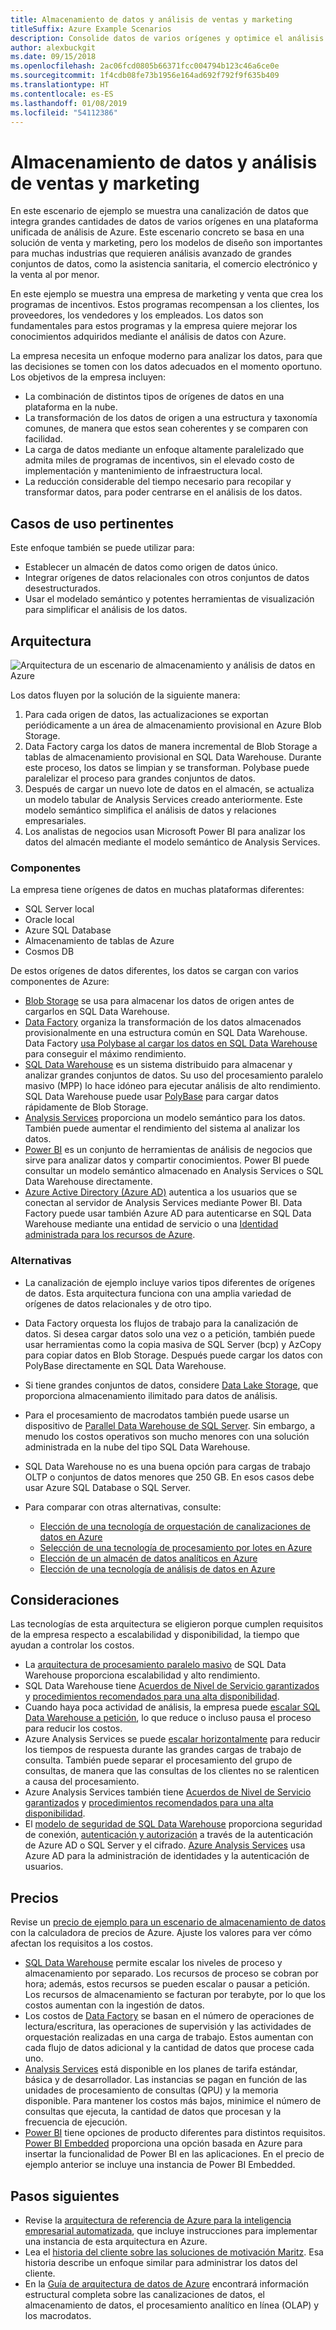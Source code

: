 ```yaml
---
title: Almacenamiento de datos y análisis de ventas y marketing
titleSuffix: Azure Example Scenarios
description: Consolide datos de varios orígenes y optimice el análisis de datos.
author: alexbuckgit
ms.date: 09/15/2018
ms.openlocfilehash: 2ac06fcd0805b66371fcc004794b123c46a6ce0e
ms.sourcegitcommit: 1f4cdb08fe73b1956e164ad692f792f9f635b409
ms.translationtype: HT
ms.contentlocale: es-ES
ms.lasthandoff: 01/08/2019
ms.locfileid: "54112386"
---
```

# <a name="data-warehousing-and-analytics-for-sales-and-marketing"></a>Almacenamiento de datos y análisis de ventas y marketing

En este escenario de ejemplo se muestra una canalización de datos que integra grandes cantidades de datos de varios orígenes en una plataforma unificada de análisis de Azure. Este escenario concreto se basa en una solución de venta y marketing, pero los modelos de diseño son importantes para muchas industrias que requieren análisis avanzado de grandes conjuntos de datos, como la asistencia sanitaria, el comercio electrónico y la venta al por menor.

En este ejemplo se muestra una empresa de marketing y venta que crea los programas de incentivos. Estos programas recompensan a los clientes, los proveedores, los vendedores y los empleados. Los datos son fundamentales para estos programas y la empresa quiere mejorar los conocimientos adquiridos mediante el análisis de datos con Azure.

La empresa necesita un enfoque moderno para analizar los datos, para que las decisiones se tomen con los datos adecuados en el momento oportuno. Los objetivos de la empresa incluyen:

- La combinación de distintos tipos de orígenes de datos en una plataforma en la nube.
- La transformación de los datos de origen a una estructura y taxonomía comunes, de manera que estos sean coherentes y se comparen con facilidad.
- La carga de datos mediante un enfoque altamente paralelizado que admita miles de programas de incentivos, sin el elevado costo de implementación y mantenimiento de infraestructura local.
- La reducción considerable del tiempo necesario para recopilar y transformar datos, para poder centrarse en el análisis de los datos.

## <a name="relevant-use-cases"></a>Casos de uso pertinentes

Este enfoque también se puede utilizar para:

- Establecer un almacén de datos como origen de datos único.
- Integrar orígenes de datos relacionales con otros conjuntos de datos desestructurados.
- Usar el modelado semántico y potentes herramientas de visualización para simplificar el análisis de los datos.

## <a name="architecture"></a>Arquitectura

![Arquitectura de un escenario de almacenamiento y análisis de datos en Azure][architecture]

Los datos fluyen por la solución de la siguiente manera:

1. Para cada origen de datos, las actualizaciones se exportan periódicamente a un área de almacenamiento provisional en Azure Blob Storage.
2. Data Factory carga los datos de manera incremental de Blob Storage a tablas de almacenamiento provisional en SQL Data Warehouse. Durante este proceso, los datos se limpian y se transforman. Polybase puede paralelizar el proceso para grandes conjuntos de datos.
3. Después de cargar un nuevo lote de datos en el almacén, se actualiza un modelo tabular de Analysis Services creado anteriormente. Este modelo semántico simplifica el análisis de datos y relaciones empresariales.
4. Los analistas de negocios usan Microsoft Power BI para analizar los datos del almacén mediante el modelo semántico de Analysis Services.

### <a name="components"></a>Componentes

La empresa tiene orígenes de datos en muchas plataformas diferentes:

- SQL Server local
- Oracle local
- Azure SQL Database
- Almacenamiento de tablas de Azure
- Cosmos DB

De estos orígenes de datos diferentes, los datos se cargan con varios componentes de Azure:

- [Blob Storage](/azure/storage/blobs/storage-blobs-introduction) se usa para almacenar los datos de origen antes de cargarlos en SQL Data Warehouse.
- [Data Factory](/azure/data-factory) organiza la transformación de los datos almacenados provisionalmente en una estructura común en SQL Data Warehouse. Data Factory [usa Polybase al cargar los datos en SQL Data Warehouse](/azure/data-factory/connector-azure-sql-data-warehouse#use-polybase-to-load-data-into-azure-sql-data-warehouse) para conseguir el máximo rendimiento.
- [SQL Data Warehouse](/azure/sql-data-warehouse/sql-data-warehouse-overview-what-is) es un sistema distribuido para almacenar y analizar grandes conjuntos de datos. Su uso del procesamiento paralelo masivo (MPP) lo hace idóneo para ejecutar análisis de alto rendimiento. SQL Data Warehouse puede usar [PolyBase](/sql/relational-databases/polybase/polybase-guide) para cargar datos rápidamente de Blob Storage.
- [Analysis Services](/azure/analysis-services) proporciona un modelo semántico para los datos. También puede aumentar el rendimiento del sistema al analizar los datos.
- [Power BI](/power-bi) es un conjunto de herramientas de análisis de negocios que sirve para analizar datos y compartir conocimientos. Power BI puede consultar un modelo semántico almacenado en Analysis Services o SQL Data Warehouse directamente.
- [Azure Active Directory (Azure AD)](/azure/active-directory) autentica a los usuarios que se conectan al servidor de Analysis Services mediante Power BI. Data Factory puede usar también Azure AD para autenticarse en SQL Data Warehouse mediante una entidad de servicio o una [Identidad administrada para los recursos de Azure](/azure/active-directory/managed-identities-azure-resources/overview).

### <a name="alternatives"></a>Alternativas

- La canalización de ejemplo incluye varios tipos diferentes de orígenes de datos. Esta arquitectura funciona con una amplia variedad de orígenes de datos relacionales y de otro tipo.
- Data Factory orquesta los flujos de trabajo para la canalización de datos. Si desea cargar datos solo una vez o a petición, también puede usar herramientas como la copia masiva de SQL Server (bcp) y AzCopy para copiar datos en Blob Storage. Después puede cargar los datos con PolyBase directamente en SQL Data Warehouse.
- Si tiene grandes conjuntos de datos, considere [Data Lake Storage](/azure/storage/data-lake-storage/introduction), que proporciona almacenamiento ilimitado para datos de análisis.
- Para el procesamiento de macrodatos también puede usarse un dispositivo de [Parallel Data Warehouse de SQL Server](/sql/analytics-platform-system). Sin embargo, a menudo los costos operativos son mucho menores con una solución administrada en la nube del tipo SQL Data Warehouse.
- SQL Data Warehouse no es una buena opción para cargas de trabajo OLTP o conjuntos de datos menores que 250 GB. En esos casos debe usar Azure SQL Database o SQL Server.
- Para comparar con otras alternativas, consulte:

  - [Elección de una tecnología de orquestación de canalizaciones de datos en Azure](/azure/architecture/data-guide/technology-choices/pipeline-orchestration-data-movement)
  - [Selección de una tecnología de procesamiento por lotes en Azure](/azure/architecture/data-guide/technology-choices/batch-processing)
  - [Elección de un almacén de datos analíticos en Azure](/azure/architecture/data-guide/technology-choices/analytical-data-stores)
  - [Elección de una tecnología de análisis de datos en Azure](/azure/architecture/data-guide/technology-choices/analysis-visualizations-reporting)

## <a name="considerations"></a>Consideraciones

Las tecnologías de esta arquitectura se eligieron porque cumplen requisitos de la empresa respecto a escalabilidad y disponibilidad, la tiempo que ayudan a controlar los costos.

- La [arquitectura de procesamiento paralelo masivo](/azure/sql-data-warehouse/massively-parallel-processing-mpp-architecture) de SQL Data Warehouse proporciona escalabilidad y alto rendimiento.
- SQL Data Warehouse tiene [Acuerdos de Nivel de Servicio garantizados](https://azure.microsoft.com/support/legal/sla/sql-data-warehouse) y [procedimientos recomendados para una alta disponibilidad](/azure/sql-data-warehouse/sql-data-warehouse-best-practices).
- Cuando haya poca actividad de análisis, la empresa puede [escalar SQL Data Warehouse a petición](/azure/sql-data-warehouse/sql-data-warehouse-manage-compute-overview), lo que reduce o incluso pausa el proceso para reducir los costos.
- Azure Analysis Services se puede [escalar horizontalmente](/azure/analysis-services/analysis-services-scale-out) para reducir los tiempos de respuesta durante las grandes cargas de trabajo de consulta. También puede separar el procesamiento del grupo de consultas, de manera que las consultas de los clientes no se ralenticen a causa del procesamiento.
- Azure Analysis Services también tiene [Acuerdos de Nivel de Servicio garantizados](https://azure.microsoft.com/support/legal/sla/analysis-services) y [procedimientos recomendados para una alta disponibilidad](/azure/analysis-services/analysis-services-bcdr).
- El [modelo de seguridad de SQL Data Warehouse](/azure/sql-data-warehouse/sql-data-warehouse-overview-manage-security) proporciona seguridad de conexión, [autenticación y autorización](/azure/sql-data-warehouse/sql-data-warehouse-authentication) a través de la autenticación de Azure AD o SQL Server y el cifrado. [Azure Analysis Services](/azure/analysis-services/analysis-services-manage-users) usa Azure AD para la administración de identidades y la autenticación de usuarios.

## <a name="pricing"></a>Precios

Revise un [precio de ejemplo para un escenario de almacenamiento de datos][calculator] con la calculadora de precios de Azure. Ajuste los valores para ver cómo afectan los requisitos a los costos.

- [SQL Data Warehouse](https://azure.microsoft.com/pricing/details/sql-data-warehouse/gen2) permite escalar los niveles de proceso y almacenamiento por separado. Los recursos de proceso se cobran por hora; además, estos recursos se pueden escalar o pausar a petición. Los recursos de almacenamiento se facturan por terabyte, por lo que los costos aumentan con la ingestión de datos.
- Los costos de [Data Factory](https://azure.microsoft.com/pricing/details/data-factory) se basan en el número de operaciones de lectura/escritura, las operaciones de supervisión y las actividades de orquestación realizadas en una carga de trabajo. Estos aumentan con cada flujo de datos adicional y la cantidad de datos que procese cada uno.
- [Analysis Services](https://azure.microsoft.com/pricing/details/analysis-services) está disponible en los planes de tarifa estándar, básica y de desarrollador. Las instancias se pagan en función de las unidades de procesamiento de consultas (QPU) y la memoria disponible. Para mantener los costos más bajos, minimice el número de consultas que ejecuta, la cantidad de datos que procesan y la frecuencia de ejecución.
- [Power BI](https://powerbi.microsoft.com/pricing) tiene opciones de producto diferentes para distintos requisitos. [Power BI Embedded](https://azure.microsoft.com/pricing/details/power-bi-embedded) proporciona una opción basada en Azure para insertar la funcionalidad de Power BI en las aplicaciones. En el precio de ejemplo anterior se incluye una instancia de Power BI Embedded.

## <a name="next-steps"></a>Pasos siguientes

- Revise la [arquitectura de referencia de Azure para la inteligencia empresarial automatizada](/azure/architecture/reference-architectures/data/enterprise-bi-adf), que incluye instrucciones para implementar una instancia de esta arquitectura en Azure.
- Lea el [historia del cliente sobre las soluciones de motivación Maritz][source-document]. Esa historia describe un enfoque similar para administrar los datos del cliente.
- En la [Guía de arquitectura de datos de Azure](/azure/architecture/data-guide) encontrará información estructural completa sobre las canalizaciones de datos, el almacenamiento de datos, el procesamiento analítico en línea (OLAP) y los macrodatos.

<!-- links -->

[source-document]: https://customers.microsoft.com/story/maritz
[calculator]: https://azure.com/e/b798fb70c53e4dd19fdeacea4db78276
[architecture]: ./media/architecture-data-warehouse.png
